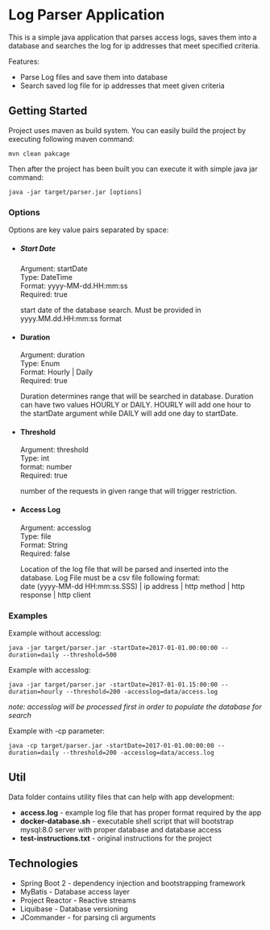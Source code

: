 # Log Parser Application
This is a simple java application that parses access logs, 
saves them into a database and searches the log for ip addresses that
meet specified criteria.

Features:

 - Parse Log files and save them into database
 - Search saved log file for ip addresses that meet given criteria
 
## Getting Started
Project uses maven as build system. 
You can easily build the project by executing following maven command:

```
mvn clean pakcage
```

Then after the project has been built you can execute it with simple java jar command:

```
java -jar target/parser.jar [options]
```

### Options  
Options are key value pairs separated by space:

  - ##### Start Date  
  
    Argument: startDate  
    Type: DateTime  
    Format: yyyy-MM-dd.HH:mm:ss  
    Required: true  
 
    start date of the database search. Must be provided in yyyy.MM.dd.HH:mm:ss format
  
 - #### Duration  
    Argument: duration  
    Type: Enum  
    Format: Hourly | Daily  
    Required: true  
 
    Duration determines range that will be searched in database. Duration can have two values HOURLY or DAILY.
    HOURLY will add one hour to the startDate argument while DAILY will add one day to startDate.
  
 - #### Threshold  
    Argument: threshold  
    Type: int  
    format: number  
    Required: true  
 
    number of the requests in given range that will trigger restriction.
  
 - #### Access Log  
    Argument: accesslog  
    Type: file  
    Format: String  
    Required: false  
 
    Location of the log file that will be parsed and inserted into the database. Log File must be a csv file following format:  
    date (yyyy-MM-dd HH:mm:ss.SSS) | ip address | http method | http response | http client
 
 ### Examples
 
Example without accesslog:

```
java -jar target/parser.jar -startDate=2017-01-01.00:00:00 --duration=daily --threshold=500
```

Example with accesslog:

```
java -jar target/parser.jar -startDate=2017-01-01.15:00:00 --duration=hourly --threshold=200 -accesslog=data/access.log
```

*note: accesslog will be processed first in order to populate the database for search*

Example with -cp parameter:

```
java -cp target/parser.jar -startDate=2017-01-01.00:00:00 --duration=daily --threshold=200 -accesslog=data/access.log
```

## Util
Data folder contains utility files that can help with app development:

 - **access.log** - example log file that has proper format required by the app
 - **docker-database.sh** - executable shell script that will bootstrap mysql:8.0 server with proper database and database access
 - **test-instructions.txt** - original instructions for the project

## Technologies
 
 - Spring Boot 2 - dependency injection and bootstrapping framework
 - MyBatis - Database access layer
 - Project Reactor - Reactive streams
 - Liquibase - Database versioning
 - JCommander - for parsing cli arguments